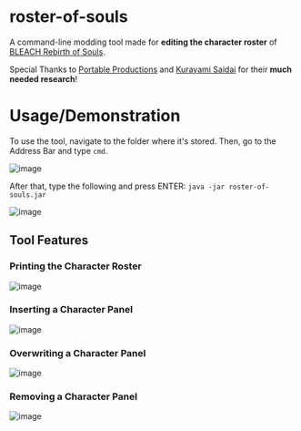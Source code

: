# roster-of-souls
A command-line modding tool made for **editing the character roster** of [BLEACH Rebirth of Souls](https://store.steampowered.com/app/1689620/BLEACH_Rebirth_of_Souls/).

Special Thanks to [Portable Productions](https://www.youtube.com/@PortableProductions) and [Kurayami Saidai](https://www.youtube.com/@KurayamiSaidai) for their **much needed research**!

# Usage/Demonstration
To use the tool, navigate to the folder where it's stored. Then, go to the Address Bar and type ``cmd``.

![image](https://github.com/user-attachments/assets/79d22020-7651-4299-8be6-aafa7d613163)

After that, type the following and press ENTER: ``java -jar roster-of-souls.jar``

![image](https://github.com/user-attachments/assets/290c44eb-8799-4c2e-83ea-4316b3b2b316)

## Tool Features
### Printing the Character Roster
![image](https://github.com/user-attachments/assets/9a921864-43c5-4c96-a9f3-928c1ccc1b05)

### Inserting a Character Panel
![image](https://github.com/user-attachments/assets/a0bbbe1e-fec8-4312-abec-6137c73234e1)

### Overwriting a Character Panel
![image](https://github.com/user-attachments/assets/df70416f-9663-4601-ac13-d0a64e214fb0)

### Removing a Character Panel
![image](https://github.com/user-attachments/assets/49174172-ebe3-4d5f-b5f6-b660033aa380)
